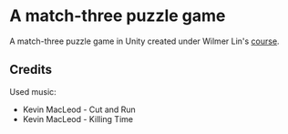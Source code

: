# A match-three puzzle game

A match-three puzzle game in Unity created under Wilmer Lin's [course](https://www.udemy.com/course/make-a-puzzle-match-game-in-unity/).

## Credits

Used music:

- Kevin MacLeod - Cut and Run
- Kevin MacLeod - Killing Time

